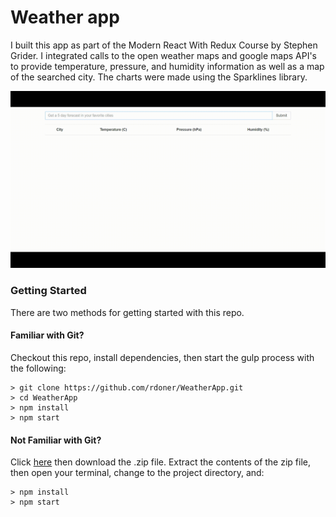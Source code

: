 # Weather app

I built this app as part of the Modern React With Redux Course by Stephen Grider. I integrated calls to the open weather maps and google maps API's to provide temperature, pressure, and humidity information as well as a map of the searched city. The charts were made using the Sparklines library.

![](images/Weather-lookup-gif.gif)

### Getting Started

There are two methods for getting started with this repo.

#### Familiar with Git?
Checkout this repo, install dependencies, then start the gulp process with the following:

```
> git clone https://github.com/rdoner/WeatherApp.git
> cd WeatherApp
> npm install
> npm start
```

#### Not Familiar with Git?
Click [here](https://github.com/rdoner/WeatherApp.git) then download the .zip file.  Extract the contents of the zip file, then open your terminal, change to the project directory, and:

```
> npm install
> npm start
```
